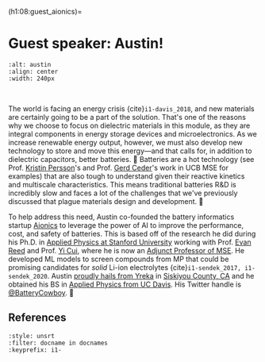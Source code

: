 (h1:08:guest_aionics)=
# Guest speaker: Austin!

```{image} ../../assets/fig/08/austin.jpg
:alt: austin
:align: center
:width: 240px
```

&nbsp;

The world is facing an energy crisis {cite}`i1-davis_2018`, and new materials are certainly going to be a part of the solution.
That's one of the reasons why we choose to focus on dielectric materials in this module, as they are integral components in energy storage devices and microelectronics.
As we increase renewable energy output, however, we must also develop new technology to store and move this energy—and that calls for, in addition to dielectric capacitors, better batteries. 🔋
Batteries are a hot technology (see Prof. [Kristin Persson](https://perssongroup.lbl.gov/)'s and Prof. [Gerd Ceder](https://ceder.berkeley.edu/)'s work in UCB MSE for examples) that are also tough to understand given their reactive kinetics and multiscale characteristics.
This means traditional batteries R&D is incredibly slow and faces a lot of the challenges that we've previously discussed that plague materials design and development. 🐌

To help address this need, Austin co-founded the battery informatics startup [Aionics](https://aionics.io/) to leverage the power of AI to improve the performance, cost, and safety of batteries.
This is based off of the research he did during his Ph.D. in [Applied Physics at Stanford University](http://appliedphysics.stanford.edu/) working with Prof. [Evan Reed](https://reedgroup.stanford.edu/) and Prof. [Yi Cui](https://web.stanford.edu/group/cui_group/), where he is now an [Adjunct Professor of MSE](https://mse.stanford.edu/people/austin-sendek).
He developed ML models to screen compounds from MP that could be promising candidates for _solid_ Li-ion electrolytes {cite}`i1-sendek_2017, i1-sendek_2020`.
Austin [proudly hails from Yreka](https://www.siskiyoudaily.com/opinion/20170516/guest-opinion-path-forward-for-siskiyou-county) in [Siskiyou County, CA](https://goo.gl/maps/66CR7KNR4inYBgSR8) and he obtained his BS in [Applied Physics from UC Davis](https://www.ucdavis.edu/majors/applied-physics).
His Twitter handle is [@BatteryCowboy](https://twitter.com/BatteryCowboy). 🤠



## References

```{bibliography}
:style: unsrt
:filter: docname in docnames
:keyprefix: i1-
```


